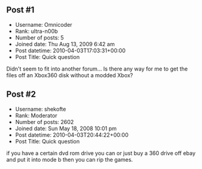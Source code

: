 ## Post #1
- Username: Omnicoder
- Rank: ultra-n00b
- Number of posts: 5
- Joined date: Thu Aug 13, 2009 6:42 am
- Post datetime: 2010-04-03T17:03:31+00:00
- Post Title: Quick question

Didn't seem to fit into another forum...
Is there any way for me to get the files off an Xbox360 disk without a modded Xbox?
## Post #2
- Username: shekofte
- Rank: Moderator
- Number of posts: 2602
- Joined date: Sun May 18, 2008 10:01 pm
- Post datetime: 2010-04-03T20:44:22+00:00
- Post Title: Quick question

if you have a certain dvd rom drive you can or just buy a 360 drive off ebay and put it into mode b then you can rip the games.

